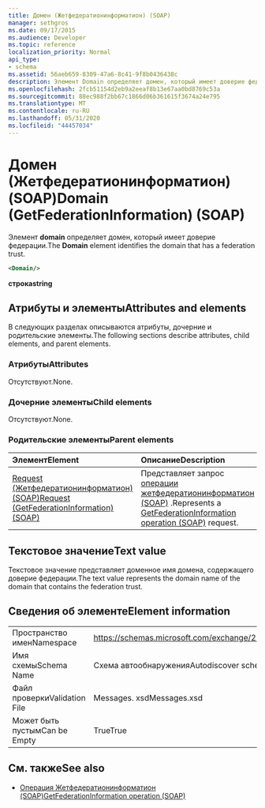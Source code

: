 ```yaml
---
title: Домен (Жетфедератионинформатион) (SOAP)
manager: sethgros
ms.date: 09/17/2015
ms.audience: Developer
ms.topic: reference
localization_priority: Normal
api_type:
- schema
ms.assetid: 56aeb659-8309-47a6-8c41-9f8b0436438c
description: Элемент Domain определяет домен, который имеет доверие федерации.
ms.openlocfilehash: 2fcb51154d2eb9a2eeaf8b13e67aa0bd8769c53a
ms.sourcegitcommit: 88ec988f2bb67c1866d06b361615f3674a24e795
ms.translationtype: MT
ms.contentlocale: ru-RU
ms.lasthandoff: 05/31/2020
ms.locfileid: "44457034"
---
```

# <a name="domain-getfederationinformation-soap"></a><span data-ttu-id="2c1e3-103">Домен (Жетфедератионинформатион) (SOAP)</span><span class="sxs-lookup"><span data-stu-id="2c1e3-103">Domain (GetFederationInformation) (SOAP)</span></span>

<span data-ttu-id="2c1e3-104">Элемент **domain** определяет домен, который имеет доверие федерации.</span><span class="sxs-lookup"><span data-stu-id="2c1e3-104">The **Domain** element identifies the domain that has a federation trust.</span></span> 
  
```XML
<Domain/>
```

 <span data-ttu-id="2c1e3-105">**строка**</span><span class="sxs-lookup"><span data-stu-id="2c1e3-105">**string**</span></span>
## <a name="attributes-and-elements"></a><span data-ttu-id="2c1e3-106">Атрибуты и элементы</span><span class="sxs-lookup"><span data-stu-id="2c1e3-106">Attributes and elements</span></span>

<span data-ttu-id="2c1e3-107">В следующих разделах описываются атрибуты, дочерние и родительские элементы.</span><span class="sxs-lookup"><span data-stu-id="2c1e3-107">The following sections describe attributes, child elements, and parent elements.</span></span>
  
### <a name="attributes"></a><span data-ttu-id="2c1e3-108">Атрибуты</span><span class="sxs-lookup"><span data-stu-id="2c1e3-108">Attributes</span></span>

<span data-ttu-id="2c1e3-109">Отсутствуют.</span><span class="sxs-lookup"><span data-stu-id="2c1e3-109">None.</span></span>
  
### <a name="child-elements"></a><span data-ttu-id="2c1e3-110">Дочерние элементы</span><span class="sxs-lookup"><span data-stu-id="2c1e3-110">Child elements</span></span>

<span data-ttu-id="2c1e3-111">Отсутствуют.</span><span class="sxs-lookup"><span data-stu-id="2c1e3-111">None.</span></span>
  
### <a name="parent-elements"></a><span data-ttu-id="2c1e3-112">Родительские элементы</span><span class="sxs-lookup"><span data-stu-id="2c1e3-112">Parent elements</span></span>

|<span data-ttu-id="2c1e3-113">**Элемент**</span><span class="sxs-lookup"><span data-stu-id="2c1e3-113">**Element**</span></span>|<span data-ttu-id="2c1e3-114">**Описание**</span><span class="sxs-lookup"><span data-stu-id="2c1e3-114">**Description**</span></span>|
|:-----|:-----|
|[<span data-ttu-id="2c1e3-115">Request (Жетфедератионинформатион) (SOAP)</span><span class="sxs-lookup"><span data-stu-id="2c1e3-115">Request (GetFederationInformation) (SOAP)</span></span>](request-getfederationinformationsoap.md) <br/> |<span data-ttu-id="2c1e3-116">Представляет запрос [операции жетфедератионинформатион (SOAP)](getfederationinformation-operation-soap.md) .</span><span class="sxs-lookup"><span data-stu-id="2c1e3-116">Represents a [GetFederationInformation operation (SOAP)](getfederationinformation-operation-soap.md) request.</span></span>  <br/> |
   
## <a name="text-value"></a><span data-ttu-id="2c1e3-117">Текстовое значение</span><span class="sxs-lookup"><span data-stu-id="2c1e3-117">Text value</span></span>

<span data-ttu-id="2c1e3-118">Текстовое значение представляет доменное имя домена, содержащего доверие федерации.</span><span class="sxs-lookup"><span data-stu-id="2c1e3-118">The text value represents the domain name of the domain that contains the federation trust.</span></span>
  
## <a name="element-information"></a><span data-ttu-id="2c1e3-119">Сведения об элементе</span><span class="sxs-lookup"><span data-stu-id="2c1e3-119">Element information</span></span>

|||
|:-----|:-----|
|<span data-ttu-id="2c1e3-120">Пространство имен</span><span class="sxs-lookup"><span data-stu-id="2c1e3-120">Namespace</span></span>  <br/> |https://schemas.microsoft.com/exchange/2010/Autodiscover  <br/> |
|<span data-ttu-id="2c1e3-121">Имя схемы</span><span class="sxs-lookup"><span data-stu-id="2c1e3-121">Schema Name</span></span>  <br/> |<span data-ttu-id="2c1e3-122">Схема автообнаружения</span><span class="sxs-lookup"><span data-stu-id="2c1e3-122">Autodiscover schema</span></span>  <br/> |
|<span data-ttu-id="2c1e3-123">Файл проверки</span><span class="sxs-lookup"><span data-stu-id="2c1e3-123">Validation File</span></span>  <br/> |<span data-ttu-id="2c1e3-124">Messages. xsd</span><span class="sxs-lookup"><span data-stu-id="2c1e3-124">Messages.xsd</span></span>  <br/> |
|<span data-ttu-id="2c1e3-125">Может быть пустым</span><span class="sxs-lookup"><span data-stu-id="2c1e3-125">Can be Empty</span></span>  <br/> |<span data-ttu-id="2c1e3-126">True</span><span class="sxs-lookup"><span data-stu-id="2c1e3-126">True</span></span>  <br/> |
   
## <a name="see-also"></a><span data-ttu-id="2c1e3-127">См. также</span><span class="sxs-lookup"><span data-stu-id="2c1e3-127">See also</span></span>

- [<span data-ttu-id="2c1e3-128">Операция Жетфедератионинформатион (SOAP)</span><span class="sxs-lookup"><span data-stu-id="2c1e3-128">GetFederationInformation operation (SOAP)</span></span>](getfederationinformation-operation-soap.md)

